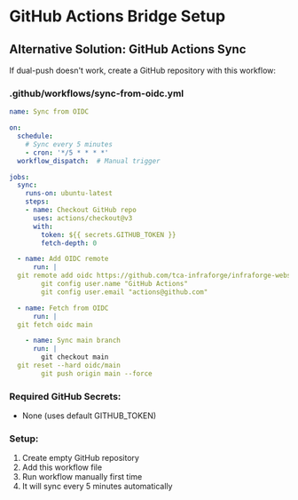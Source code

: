 # GitHub Actions Bridge Setup

## Alternative Solution: GitHub Actions Sync

If dual-push doesn't work, create a GitHub repository with this workflow:

### .github/workflows/sync-from-oidc.yml

```yaml
name: Sync from OIDC

on:
  schedule:
    # Sync every 5 minutes
    - cron: '*/5 * * * *'
  workflow_dispatch:  # Manual trigger

jobs:
  sync:
    runs-on: ubuntu-latest
    steps:
    - name: Checkout GitHub repo
      uses: actions/checkout@v3
      with:
        token: ${{ secrets.GITHUB_TOKEN }}
        fetch-depth: 0

  - name: Add OIDC remote
      run: |
  git remote add oidc https://github.com/tca-infraforge/infraforge-website-mirror.git
        git config user.name "GitHub Actions"
        git config user.email "actions@github.com"

  - name: Fetch from OIDC
      run: |
  git fetch oidc main

    - name: Sync main branch
      run: |
        git checkout main
  git reset --hard oidc/main
        git push origin main --force
```

### Required GitHub Secrets:
- None (uses default GITHUB_TOKEN)

### Setup:
1. Create empty GitHub repository
2. Add this workflow file
3. Run workflow manually first time
4. It will sync every 5 minutes automatically
